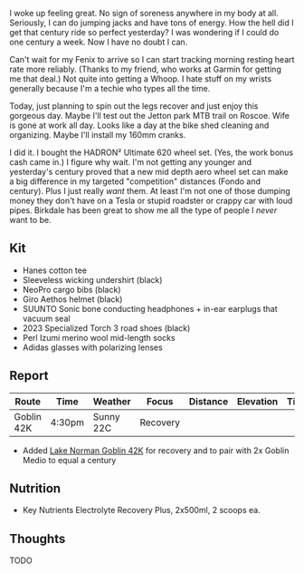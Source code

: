 I woke up feeling great. No sign of soreness anywhere in my body at all. Seriously, I can do jumping jacks and have tons of energy. How the hell did I get that century ride so perfect yesterday? I was wondering if I could do one century a week. Now I have no doubt I can.

Can't wait for my Fenix to arrive so I can start tracking morning resting heart rate more reliably. (Thanks to my friend, who works at Garmin for getting me that deal.) Not quite into getting a Whoop. I hate stuff on my wrists generally because I'm a techie who types all the time. 

Today, just planning to spin out the legs recover and just enjoy this gorgeous day. Maybe I'll test out the Jetton park MTB trail on Roscoe. Wife is gone at work all day. Looks like a day at the bike shed cleaning and organizing. Maybe I'll install my 160mm cranks.

I did it. I bought the HADRON² Ultimate 620 wheel set. (Yes, the work bonus cash came in.) I figure why wait. I'm not getting any younger and yesterday's century proved that a new mid depth aero wheel set can make a big difference in my targeted "competition" distances (Fondo and century). Plus I just really _want_ them. At least I'm not one of those dumping money they don't have on a Tesla or stupid roadster or crappy car with loud pipes. Birkdale has been great to show me all the type of people I _never_ want to be.
## Kit

- Hanes cotton tee
- Sleeveless wicking undershirt (black)
- NeoPro cargo bibs (black)
- Giro Aethos helmet (black)
- SUUNTO Sonic bone conducting headphones + in-ear earplugs that vacuum seal
- 2023 Specialized Torch 3 road shoes (black)
- Perl Izumi merino wool mid-length socks
- Adidas glasses with polarizing lenses
## Report

| Route      | Time   | Weather   | Focus    | Distance | Elevation | Time | NPower | TSS |
| ---------- | ------ | --------- | -------- | -------- | --------- | ---- | ------ | --- |
| Goblin 42K | 4:30pm | Sunny 22C | Recovery |          |           |      | 150    |     |

- Added [Lake Norman Goblin 42K](https://www.strava.com/segments/38803916) for recovery and to pair with 2x Goblin Medio to equal a century
## Nutrition

- Key Nutrients Electrolyte Recovery Plus, 2x500ml, 2 scoops ea.
## Thoughts

TODO




